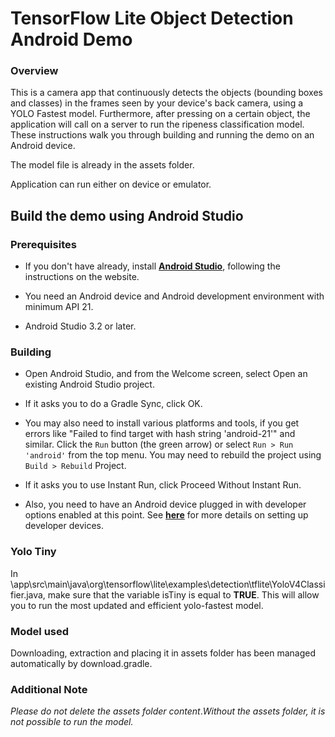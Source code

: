 # TensorFlow Lite Object Detection Android Demo

### Overview

This is a camera app that continuously detects the objects (bounding boxes and
classes) in the frames seen by your device's back camera, using a YOLO Fastest model. Furthermore, after pressing on a certain object, the application will call on a server to run the ripeness classification model. These instructions
walk you through building and running the demo on an Android device.

The model file is already in the assets folder.

Application can run either on device or emulator.

<!-- TODO(b/124116863): Add app screenshot. -->

## Build the demo using Android Studio

### Prerequisites

*   If you don't have already, install
    **[Android Studio](https://developer.android.com/studio/index.html)**,
    following the instructions on the website.

*   You need an Android device and Android development environment with minimum
    API 21.

*   Android Studio 3.2 or later.

### Building

*   Open Android Studio, and from the Welcome screen, select Open an existing
    Android Studio project.

*   If it asks you to do a Gradle Sync, click OK.

*   You may also need to install various platforms and tools, if you get errors
    like "Failed to find target with hash string 'android-21'" and similar.
    Click the `Run` button (the green arrow) or select `Run > Run 'android'`
    from the top menu. You may need to rebuild the project using `Build >
    Rebuild` Project.

*   If it asks you to use Instant Run, click Proceed Without Instant Run.

*   Also, you need to have an Android device plugged in with developer options
    enabled at this point. See
    **[here](https://developer.android.com/studio/run/device)** for more details
    on setting up developer devices.

### Yolo Tiny
In \app\src\main\java\org\tensorflow\lite\examples\detection\tflite\YoloV4Classifier.java, make sure that the variable
isTiny is equal to **TRUE**. This will allow you to run the most updated and efficient yolo-fastest model.


### Model used

Downloading, extraction and placing it in assets folder has been managed
automatically by download.gradle.

### Additional Note

_Please do not delete the assets folder content_._Without the assets folder,
it is not possible to run the model._
